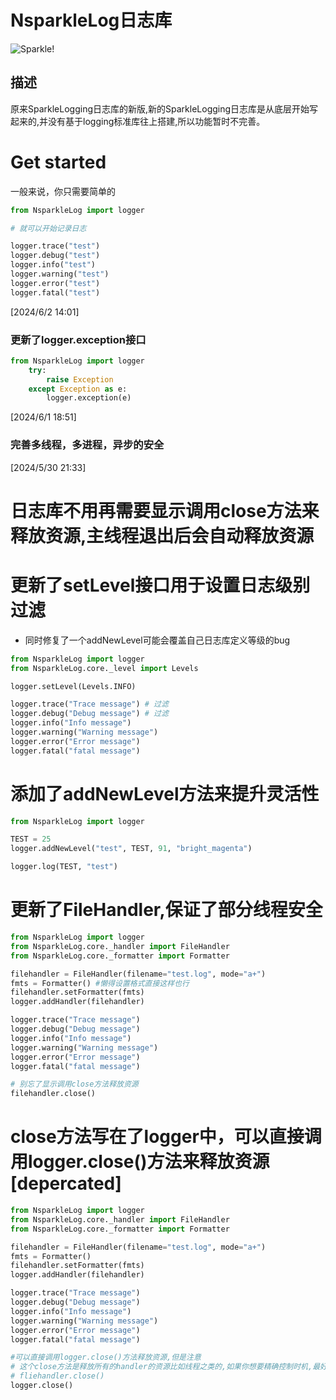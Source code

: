 # NsparkleLog日志库

![Sparkle!](https://github.com/KOKOMI12345/NewSparkleLogging/blob/main/picture_pixiv_116702098_0.jpg)

## 描述

原来SparkleLogging日志库的新版,新的SparkleLogging日志库是从底层开始写起来的,并没有基于logging标准库往上搭建,所以功能暂时不完善。

# Get started

一般来说，你只需要简单的

```python
from NsparkleLog import logger

# 就可以开始记录日志

logger.trace("test")
logger.debug("test")
logger.info("test")
logger.warning("test")
logger.error("test")
logger.fatal("test")
```

[2024/6/2 14:01]
### 更新了logger.exception接口

```python
from NsparkleLog import logger
    try:
        raise Exception
    except Exception as e:
        logger.exception(e)
```

[2024/6/1 18:51]
### 完善多线程，多进程，异步的安全

[2024/5/30 21:33]
# 日志库不用再需要显示调用close方法来释放资源,主线程退出后会自动释放资源

# 更新了setLevel接口用于设置日志级别过滤

- 同时修复了一个addNewLevel可能会覆盖自己日志库定义等级的bug

```python
from NsparkleLog import logger
from NsparkleLog.core._level import Levels

logger.setLevel(Levels.INFO)

logger.trace("Trace message") # 过滤
logger.debug("Debug message") # 过滤
logger.info("Info message")
logger.warning("Warning message")
logger.error("Error message")
logger.fatal("fatal message")


```

# 添加了addNewLevel方法来提升灵活性

```python
from NsparkleLog import logger

TEST = 25
logger.addNewLevel("test", TEST, 91, "bright_magenta")

logger.log(TEST, "test")
```

# 更新了FileHandler,保证了部分线程安全

```python
from NsparkleLog import logger
from NsparkleLog.core._handler import FileHandler
from NsparkleLog.core._formatter import Formatter

filehandler = FileHandler(filename="test.log", mode="a+")
fmts = Formatter() #懒得设置格式直接这样也行
filehandler.setFormatter(fmts)
logger.addHandler(filehandler)

logger.trace("Trace message")
logger.debug("Debug message")
logger.info("Info message")
logger.warning("Warning message")
logger.error("Error message")
logger.fatal("fatal message")

# 别忘了显示调用close方法释放资源
filehandler.close()
```

# close方法写在了logger中，可以直接调用logger.close()方法来释放资源 [depercated]

```python
from NsparkleLog import logger
from NsparkleLog.core._handler import FileHandler
from NsparkleLog.core._formatter import Formatter

filehandler = FileHandler(filename="test.log", mode="a+")
fmts = Formatter()
filehandler.setFormatter(fmts)
logger.addHandler(filehandler)

logger.trace("Trace message")
logger.debug("Debug message")
logger.info("Info message")
logger.warning("Warning message")
logger.error("Error message")
logger.fatal("fatal message")

#可以直接调用logger.close()方法释放资源,但是注意
# 这个close方法是释放所有的handler的资源比如线程之类的,如果你想要精确控制时机,最好还是手动调用每个handler的close方法
# fliehandler.close()
logger.close()
```
